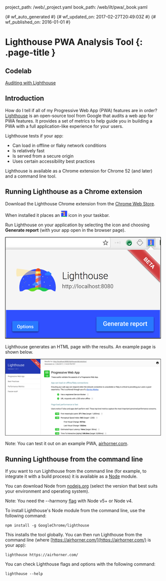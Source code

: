 project_path: /web/_project.yaml
book_path: /web/ilt/pwa/_book.yaml

{# wf_auto_generated #}
{# wf_updated_on: 2017-02-27T20:49:03Z #}
{# wf_published_on: 2016-01-01 #}


# Lighthouse PWA Analysis Tool {: .page-title }




## Codelab




[Auditing with Lighthouse](lab-auditing-with-lighthouse)

<div id="introduction"></div>


## Introduction




How do I tell if all of my Progressive Web App (PWA) features are in order?  [Lighthouse](https://github.com/GoogleChrome/lighthouse) is an open-source tool from Google that audits a web app for PWA features. It provides a set of metrics to help guide you in building a PWA with a full application-like experience for your users. 

Lighthouse tests if your app:

* Can load in offline or flaky network conditions
* Is relatively fast
* Is served from a secure origin
* Uses certain accessibility best practices

Lighthouse is available as a Chrome extension for Chrome 52 (and later) and a command line tool. 

<div id="extension"></div>


## Running Lighthouse as a Chrome extension




Download the Lighthouse Chrome extension from the  [Chrome Web Store](http://chrome.google.com/webstore/detail/lighthouse/blipmdconlkpinefehnmjammfjpmpbjk). 

When installed it places an <img src="img/91e97511ef44e440.png" style="width:20px;height:20px;" alt="Lighthouse Icon ">  icon in your taskbar. 

Run Lighthouse on your application by selecting the icon and choosing __Generate report__ (with your app open in the browser page).

![Lighthouse extension showing generate report button](img/92c3177801055abb.png)

Lighthouse generates an HTML page with the results. An example page is shown below. 

![Lighthouse report](img/76f48671607bf2b2.png)



Note: You can test it out on an example PWA, <a href="https://www.airhorner.com/">airhorner.com</a>.



<div id="commandline"></div>


## Running Lighthouse from the command line




If you want to run Lighthouse from the command line (for example, to integrate it with a build process) it is available as a  [Node](https://nodejs.org/en/) module. 

You can download Node from  [nodejs.org](https://nodejs.org/en/) (select the version that best suits your environment and operating system). 



Note: You need the --harmony <a href="http://stackoverflow.com/questions/13351965/what-does-node-harmony-do">flag</a> with Node v5+ or Node v4.



To install Lighthouse's Node module from the command line, use the following command:

    npm install -g GoogleChrome/lighthouse

This installs the tool globally. You can then run Lighthouse from the command line (where  [https://airhorner.com/](https://airhorner.com/) is your app):

    lighthouse https://airhorner.com/


You can check Lighthouse flags and options with the following command:

    lighthouse --help


